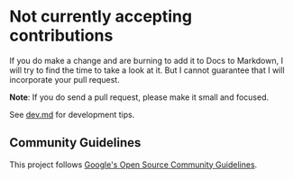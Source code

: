 # Not currently accepting contributions

If you do make a change and are burning to add it to Docs to Markdown, I will try to find the time to take a look at it. But I cannot guarantee that I will incorporate your pull request.

**Note**: If you do send a pull request, please make it small and focused.

See [dev.md](dev.md) for development tips.

## Community Guidelines

This project follows
[Google's Open Source Community Guidelines](https://opensource.google/conduct/).
